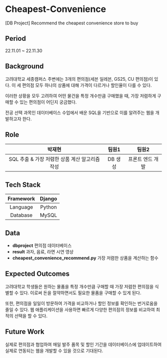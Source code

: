 # Cheapest-Convenience
[DB Project] Recommend the cheapest convenience store to buy

## Period
22.11.01 ~ 22.11.30

## Background
고려대학교 세종캠퍼스 주변에는 3개의 편의점(세븐 일레븐, GS25, CU 편의점)이 있다. 이 세 편의점 모두 하나의 상품에 대해 가격이 다르거나 할인율이 다를 수 있다. 

이러한 상황을 모두 고려하여 어떤 물건을 특정 개수만큼 구매했을 때, 가장 저렴하게 구매할 수 있는 편의점이 어딘지 궁금했다.

전공 선택 과목인 데이터베이스 수업에서 배운 SQL을 기반으로 이를 알려주는 웹을 개발하고자 한다.

## Role 
| 박재현 | 팀원1 | 팀원2 |
|:---:|:---:|:---:|
| SQL 추출 & 가장 저렴한 상품 계산 알고리즘 작성 | DB 생성 | 프론트 엔드 개발 |



## Tech Stack
| Framework | Django |
|:---:|:---:|
| Language | Python |
| Database | MySQL |

## Data
- **dbproject** 편의점 데이터베이스
- **result** 과자, 음료, 라면 시연 영상
- **cheapest_convenience_recommend.py** 가장 저렴한 상품을 계산하는 함수 

## Expected Outcomes
고려대학교 학생들은 원하는 물품을 특정 개수만큼 구매할 때 가장 저렴한 편의점을 식별할 수 있다. 이로써 돈을 절약하면서도 필요한 물품을 구매할 수 있게 된다.

또한, 편의점을 일일이 방문하여 가격을 비교하거나 할인 정보를 확인하는 번거로움을 줄일 수 있다. 웹 애플리케이션을 사용하면 빠르게 다양한 편의점의 정보를 비교하여 최적의 선택을 할 수 있다.


## Future Work
실제로 편의점과 협업하여 매일 발주 품목 및 할인 기간을 데이터베이스에 업데이트하여 실제로 연동되는 웹을 개발할 수 있을 것으로 기대된다.

  


